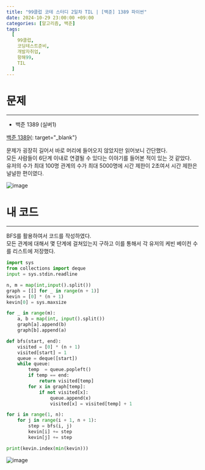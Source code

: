 ```yaml
---
title: "99클럽 코테 스터디 2일차 TIL | [백준] 1389 파이썬"
date: 2024-10-29 23:00:00 +09:00
categories: [알고리즘, 백준]
tags:
  [
    99클럽,
    코딩테스트준비,
    개발자취업,
    항해99,
    TIL
  ]
---
```

# 문제
---
- 백준 1389 (실버1)

[백준 1389](https://www.acmicpc.net/problem/1389){: target="_blank"}

문제가 굉장히 길어서 바로 머리에 들어오지 않았지만 읽어보니 간단했다.   
모든 사람들이 6단계 이내로 연결될 수 있다는 이야기를 들어본 적이 있는 것 같았다.   
유저의 수가 최대 100명 관계의 수가 최대 5000명에 시간 제한이 2초여서 시간 제한은 널널한 편이였다.   

![image](https://github.com/user-attachments/assets/f1843492-39b2-4d64-9c8c-5456a4da7216)

# 내 코드
---
BFS를 활용하여서 코드를 작성하였다.   
모든 관계에 대해서 몇 단계에 걸쳐있는지 구하고 이를 통해서 각 유저의 케빈 베이컨 수를 리스트에 저장했다.    
```python
import sys
from collections import deque
input = sys.stdin.readline

n, m = map(int,input().split())
graph = [[] for _ in range(n + 1)]
kevin = [0] * (n + 1)
kevin[0] = sys.maxsize

for _ in range(m):
    a, b = map(int, input().split())
    graph[a].append(b)
    graph[b].append(a)

def bfs(start, end):
    visited = [0] * (n + 1)
    visited[start] = 1
    queue = deque([start])
    while queue:
        temp  = queue.popleft()
        if temp == end:
            return visited[temp]
        for x in graph[temp]:
            if not visited[x]:
                queue.append(x)
                visited[x] = visited[temp] + 1

for i in range(1, n):
    for j in range(i + 1, n + 1):
        step = bfs(i, j)
        kevin[i] += step
        kevin[j] += step

print(kevin.index(min(kevin)))
```

![image](https://github.com/user-attachments/assets/becbf896-e9c8-47f7-8d3f-242c1cd4cb16)